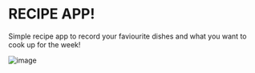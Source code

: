 # RECIPE APP!

Simple recipe app to record your faviourite dishes and what you want to cook up for the week!

![image](https://github.com/ShivgunGaming/recipe-app/assets/102505925/eb072e8a-3a68-47c0-9738-32879470e66a)
